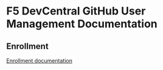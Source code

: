 # F5 DevCentral GitHub User Management Documentation

## Enrollment
[Enrollment documentation](enrollment.md)